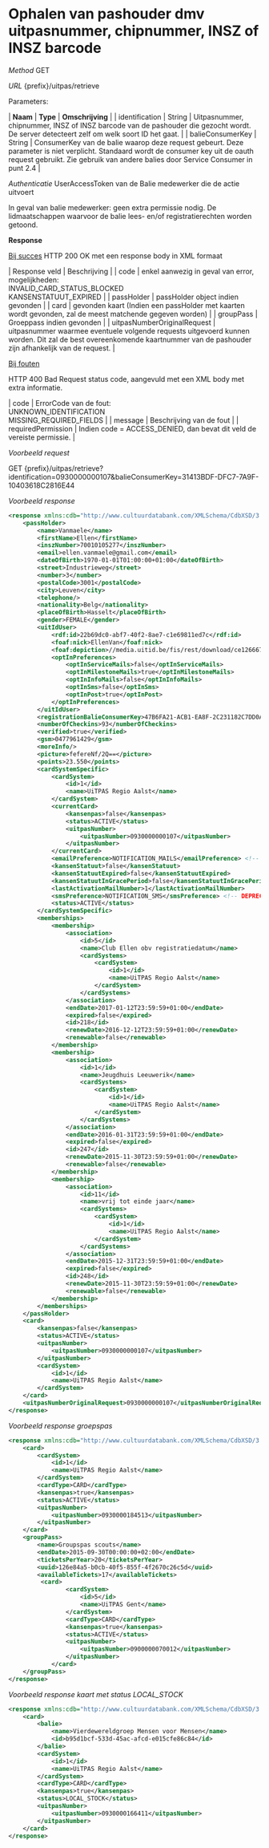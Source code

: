 ---
---

# Ophalen van pashouder dmv uitpasnummer, chipnummer, INSZ of INSZ barcode

_Method_
GET

_URL_
{prefix}/uitpas/retrieve

Parameters:

| **Naam** | **Type** | **Omschrijving** |
| identification | String | Uitpasnummer, chipnummer, INSZ of INSZ barcode van de pashouder die gezocht wordt. De server detecteert zelf om welk soort ID het gaat. |
| balieConsumerKey | String | ConsumerKey van de balie waarop deze request gebeurt. Deze parameter is niet verplicht. Standaard wordt de consumer key uit de oauth request gebruikt. Zie gebruik van andere balies door Service Consumer in punt 2.4 |

_Authenticatie_
UserAccessToken van de Balie medewerker die de actie uitvoert

In geval van balie medewerker: geen extra permissie nodig.
De lidmaatschappen waarvoor de balie lees- en/of registratierechten worden getoond.

**Response**

<u>Bij succes</u>
HTTP 200 OK met een response body in XML formaat

| Response veld | Beschrijving |
| code | enkel aanwezig in geval van error, mogelijkheden:<br>INVALID_CARD_STATUS_BLOCKED<br>KANSENSTATUUT_EXPIRED |
| passHolder | passHolder object indien gevonden |
| card | gevonden kaart (Indien een passHolder met kaarten wordt gevonden, zal de meest matchende gegeven worden) |
| groupPass | Groeppass indien gevonden |
| uitpasNumberOriginalRequest | uitpasnummer waarmee eventuele volgende requests uitgevoerd kunnen worden. Dit zal de best overeenkomende kaartnummer van de pashouder zijn afhankelijk van de request. |

<u>Bij fouten</u>

HTTP 400 Bad Request status code, aangevuld met een XML body met extra informatie.

| code | ErrorCode van de fout:<br>UNKNOWN_IDENTIFICATION<br>MISSING_REQUIRED_FIELDS |
| message | Beschrijving van de fout |
| requiredPermission | Indien code = ACCESS_DENIED, dan bevat dit veld de vereiste permissie. |

_Voorbeeld request_

GET {prefix}/uitpas/retrieve?identification=0930000000107&balieConsumerKey=31413BDF-DFC7-7A9F-10403618C2816E44

_Voorbeeld response_


~~~xml
<response xmlns:cdb="http://www.cultuurdatabank.com/XMLSchema/CdbXSD/3.1/FINAL" xmlns:foaf="http://xmlns.com/foaf/0.1/" xmlns:geo="http://www.w3.org/2003/01/geo/wgs84_pos#" xmlns:rdf="http://www.w3.org/1999/02/22-rdf-syntax-ns">
    <passHolder>
        <name>Vanmaele</name>
        <firstName>Ellen</firstName>
        <inszNumber>70010105277</inszNumber>
        <email>ellen.vanmaele@gmail.com</email>
        <dateOfBirth>1970-01-01T01:00:00+01:00</dateOfBirth>
        <street>Industrieweg</street>
        <number>3</number>
        <postalCode>3001</postalCode>
        <city>Leuven</city>
        <telephone/>
        <nationality>Belg</nationality>
        <placeOfBirth>Hasselt</placeOfBirth>
        <gender>FEMALE</gender>
        <uitIdUser>
            <rdf:id>22b69dc0-abf7-40f2-8ae7-c1e69811ed7c</rdf:id>
            <foaf:nick>EllenVan</foaf:nick>
            <foaf:depiction>//media.uitid.be/fis/rest/download/ce126667652776f0e9e55160f12f5478/uiv/picture-15835.jpg</foaf:depiction>
            <optInPreferences>
                <optInServiceMails>false</optInServiceMails>
                <optInMilestoneMails>true</optInMilestoneMails>
                <optInInfoMails>false</optInInfoMails>
                <optInSms>false</optInSms>
                <optInPost>true</optInPost>
            </optInPreferences>
        </uitIdUser>
        <registrationBalieConsumerKey>47B6FA21-ACB1-EA8F-2C231182C7DD0A19</registrationBalieConsumerKey>
        <numberOfCheckins>93</numberOfCheckins>
        <verified>true</verified>
        <gsm>0477961429</gsm>
        <moreInfo/>
        <picture>fefereNf/2Q==</picture>
        <points>23.550</points>
        <cardSystemSpecific>
            <cardSystem>
                <id>1</id>
                <name>UiTPAS Regio Aalst</name>
            </cardSystem>
            <currentCard>
                <kansenpas>false</kansenpas>
                <status>ACTIVE</status>
                <uitpasNumber>
                    <uitpasNumber>0930000000107</uitpasNumber>
                </uitpasNumber>
            </currentCard>
            <emailPreference>NOTIFICATION_MAILS</emailPreference> <!-- DEPRECATED FIELD: Zie Opt-In voorkeuren aanpassen -->
            <kansenStatuut>false</kansenStatuut>
            <kansenStatuutExpired>false</kansenStatuutExpired>
            <kansenStatuutInGracePeriod>false</kansenStatuutInGracePeriod>
            <lastActivationMailNumber>1</lastActivationMailNumber>
            <smsPreference>NOTIFICATION_SMS</smsPreference> <!-- DEPRECATED FIELD: Zie Opt-In voorkeuren aanpassen -->
            <status>ACTIVE</status>
        </cardSystemSpecific>
        <memberships>
            <membership>
                <association>
                    <id>5</id>
                    <name>Club Ellen obv registratiedatum</name>
                    <cardSystems>
                        <cardSystem>
                            <id>1</id>
                            <name>UiTPAS Regio Aalst</name>
                        </cardSystem>
                    </cardSystems>
                </association>
                <endDate>2017-01-12T23:59:59+01:00</endDate>
                <expired>false</expired>
                <id>218</id>
                <renewDate>2016-12-12T23:59:59+01:00</renewDate>
                <renewable>false</renewable>
            </membership>
            <membership>
                <association>
                    <id>1</id>
                    <name>Jeugdhuis Leeuwerik</name>
                    <cardSystems>
                        <cardSystem>
                            <id>1</id>
                            <name>UiTPAS Regio Aalst</name>
                        </cardSystem>
                    </cardSystems>
                </association>
                <endDate>2016-01-31T23:59:59+01:00</endDate>
                <expired>false</expired>
                <id>247</id>
                <renewDate>2015-11-30T23:59:59+01:00</renewDate>
                <renewable>false</renewable>
            </membership>
            <membership>
                <association>
                    <id>11</id>
                    <name>vrij tot einde jaar</name>
                    <cardSystems>
                        <cardSystem>
                            <id>1</id>
                            <name>UiTPAS Regio Aalst</name>
                        </cardSystem>
                    </cardSystems>
                </association>
                <endDate>2015-12-31T23:59:59+01:00</endDate>
                <expired>false</expired>
                <id>248</id>
                <renewDate>2015-11-30T23:59:59+01:00</renewDate>
                <renewable>false</renewable>
            </membership>
        </memberships>
    </passHolder>
    <card>
        <kansenpas>false</kansenpas>
        <status>ACTIVE</status>
        <uitpasNumber>
            <uitpasNumber>0930000000107</uitpasNumber>
        </uitpasNumber>
        <cardSystem>
            <id>1</id>
            <name>UiTPAS Regio Aalst</name>
        </cardSystem>
    </card>
    <uitpasNumberOriginalRequest>0930000000107</uitpasNumberOriginalRequest>
</response>
~~~


_Voorbeeld response groepspas_


~~~xml
<response xmlns:cdb="http://www.cultuurdatabank.com/XMLSchema/CdbXSD/3.1/FINAL" xmlns:foaf="http://xmlns.com/foaf/0.1/" xmlns:geo="http://www.w3.org/2003/01/geo/wgs84_pos#" xmlns:rdf="http://www.w3.org/1999/02/22-rdf-syntax-ns">
    <card>
        <cardSystem>
            <id>1</id>
            <name>UiTPAS Regio Aalst</name>
        </cardSystem>
        <cardType>CARD</cardType>
        <kansenpas>true</kansenpas>
        <status>ACTIVE</status>
        <uitpasNumber>
            <uitpasNumber>0930000184513</uitpasNumber>
        </uitpasNumber>
    </card>
    <groupPass>
        <name>Groupspas scouts</name>
        <endDate>2015-09-30T00:00:00+02:00</endDate>
        <ticketsPerYear>20</ticketsPerYear>
        <uuid>126e84a5-b0cb-40f5-855f-4f2670c26c5d</uuid>
        <availableTickets>17</availableTickets>
         <card>
                <cardSystem>
                    <id>5</id>
                    <name>UiTPAS Gent</name>
                </cardSystem>
                <cardType>CARD</cardType>
                <kansenpas>true</kansenpas>
                <status>ACTIVE</status>
                <uitpasNumber>
                    <uitpasNumber>0900000070012</uitpasNumber>
                </uitpasNumber>
            </card>
    </groupPass>
</response>
~~~


_Voorbeeld response kaart met status LOCAL_STOCK_


~~~xml
<response xmlns:cdb="http://www.cultuurdatabank.com/XMLSchema/CdbXSD/3.1/FINAL" xmlns:foaf="http://xmlns.com/foaf/0.1/" xmlns:geo="http://www.w3.org/2003/01/geo/wgs84_pos#" xmlns:rdf="http://www.w3.org/1999/02/22-rdf-syntax-ns">
    <card>
        <balie>
            <name>Vierdewereldgroep Mensen voor Mensen</name>
            <id>b95d1bcf-533d-45ac-afcd-e015cfe86c84</id>
        </balie>
        <cardSystem>
            <id>1</id>
            <name>UiTPAS Regio Aalst</name>
        </cardSystem>
        <cardType>CARD</cardType>
        <kansenpas>true</kansenpas>
        <status>LOCAL_STOCK</status>
        <uitpasNumber>
            <uitpasNumber>0930000166411</uitpasNumber>
        </uitpasNumber>
    </card>
</response>
~~~
